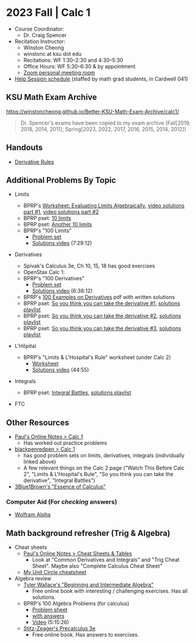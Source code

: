 # 2023 Fall | Calc 1

<style>
 a:visited {
  color: darkorchid
 }
</style>

* Course Coordinator:
  * Dr. Craig Spencer
* Recitation Instructor:
  * Winston Cheong
  * winstonc at ksu dot edu
  * Recitations: WF 1:30&ndash;2:30 and 4:30&ndash;5:30
  * Office Hours: WF 5:30&ndash;6:30 & by appointment
  * [Zoom personal meeting room](https://ksu.zoom.us/j/2293865582?pwd=Z0dqUTQrUSt6THRBOW41SG43aitmdz09)
* [Help Session schedule](https://www.math.ksu.edu/student-success/ugrad/help/helpsess.html) (staffed by math grad students, in Cardwell 041)

## KSU Math Exam Archive

<https://winstoncheong.github.io/Better-KSU-Math-Exam-Archive/calc1/>

> Dr. Spencer's exams have been copied to my exam archive (Fall[2019, 2018, 2014, 2011]; Spring[2023, 2022, 2017, 2016, 2015, 2014, 2012])

## Handouts

<!-- test -->
* [Derivative Rules](https://www.overleaf.com/read/jdrdvfwttfsn)

## Additional Problems By Topic

* Limits
  * BPRP's [Worksheet: Evaluating Limits Algebraically](https://www.blackpenredpen.com/_files/ugd/287ba5_711200aeda034491b72cd34203466728.pdf), [video solutions part #1](https://youtu.be/pj4GNwxGiNk), [video solutions part #2](https://youtu.be/Nrq0yO1eZF8)
  * BPRP pset: [10 limits](https://www.blackpenredpen.com/_files/ugd/287ba5_9ae96c88a40847d6b24533ce40bd68b4.pdf)
  * BPRP pset: [Another 10 limits](https://www.blackpenredpen.com/_files/ugd/287ba5_2d7322800a664b968811f8d189ba0a57.pdf)
  * BPRP's "100 Limits"
    * [Problem set](https://www.blackpenredpen.com/_files/ugd/287ba5_4c2b4ae62fe84ae894f8c80790e32a67.pdf)
    * [Solutions video](https://youtu.be/TglD4Y6lmQk) (7:29:12)
* Derivatives
  * Spivak's Calculus 3e, Ch 10, 15, 18 has good exercises
  * OpenStax Calc 1:
  * BPRP's "100 Derivatives"
    * [Problem set](https://www.blackpenredpen.com/_files/ugd/287ba5_b5b6cc959ca44e619bbc9b0ba20d69b1.pdf)
    * [Solutions video](https://youtu.be/AegzQ_dip8k) (6:38:12)
  * BPRP's [100 Examples on Derivatives](https://www.blackpenredpen.com/_files/ugd/287ba5_08cbd14c7b7a431db3c5e8f812fba901.pdf) pdf with written solutions
  * BPRP pset: [So you think you can take the derivative #1](https://www.blackpenredpen.com/_files/ugd/287ba5_f282a9b6a7d7485e97b569a9bac5551b.pdf), [solutions playlist](https://www.youtube.com/playlist?list=PLj7p5OoL6vGy2Dvrkl0sVmHmJ8nfFJkUA)
  * BPRP pset: [So you think you can take the derivative #2](https://www.blackpenredpen.com/_files/ugd/287ba5_e9a3a2f6bcb0415c866ffc6521f1f7f1.pdf), [solutions playlist](https://www.youtube.com/playlist?list=PLj7p5OoL6vGyMA4ry3PU4d_vIbD2qObSY)
  * BPRP pset: [So you think you can take the derivative #3](https://www.blackpenredpen.com/_files/ugd/287ba5_83f8449c7a2c4186ab354416fec2b576.pdf), [solutions playlist](https://www.youtube.com/playlist?list=PLj7p5OoL6vGx7PlpS44o3SSx4zLtB4F7B&disable_polymer=true)

* L'Hôpital
  * BPRP's "Limits & L'Hospital's Rule" worksheet (under Calc 2)
    * [Worksheet](https://www.blackpenredpen.com/_files/ugd/287ba5_fc19d8f3e1a94c4295298047578e2197.pdf)
    * [Solutions video](https://youtu.be/tsptFBqf2Ug) (44:55)
* Integrals
  * BPRP pset: [Integral Battles](https://www.blackpenredpen.com/_files/ugd/287ba5_2a5ba3f5a8904f5896cb6548649a42ed.pdf), [solutions playlist](https://www.youtube.com/playlist?list=PLj7p5OoL6vGymFhgX39LrAVSPLwi8ZW3W)
* FTC

## Other Resources

* [Paul's Online Notes > Calc 1](https://tutorial.math.lamar.edu/Classes/CalcI/CalcI.aspx)
  * Has worked out practice problems
* [blackpenredpen > Calc 1](https://www.blackpenredpen.com/calc1)
  * has good problem sets on limits, derivatives, integrals (individually linked above)
  * A few relevant things on the Calc 2 page ("Watch This Before Calc 2", "Limits & L'Hospital's Rule", "So you think you can take the derivative", "Integral Battles")
* [3Blue1Brown's "Essence of Calculus"](https://www.youtube.com/playlist?list=PLZHQObOWTQDMsr9K-rj53DwVRMYO3t5Yr)

### Computer Aid (For *checking* answers)

* [Wolfram Alpha](https://www.wolframalpha.com/)

## Math background refresher (Trig & Algebra)

* Cheat sheets
  * [Paul's Online Notes > Cheat Sheets & Tables](https://tutorial.math.lamar.edu/Extras/CheatSheets_Tables.aspx)
    * Look at "Common Derivatives and Integrals" and "Trig Cheat Sheet". Maybe also "Complete Calculus Cheat Sheet"
  * [My Unit Circle cheatsheet](https://www.overleaf.com/read/pjpffsrkrhfx)
* Algebra review
  * [Tyler Wallace's "Beginning and Intermediate Algebra"](http://www.wallace.ccfaculty.org/book/book.html)
    * Free online book with interesting / challenging exercises. Has all solutions.
  * BPRP's 100 Algebra Problems (for calculus)
    * [Problem sheet](https://www.blackpenredpen.com/_files/ugd/287ba5_88ffffbd539d419a83482923d2352fbf.pdf)
    * [with answers](https://www.blackpenredpen.com/_files/ugd/287ba5_acf73cf0458842c0b5d37b57f3c7b17e.pdf)
    * [Video](https://youtu.be/XtQIsKoHc8Q) (5:15:26)
  * [Stitz-Zeager's Precalculus 3e](https://www.stitz-zeager.com/)
    * Free online book. Has answers to exercises.
